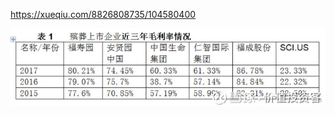 https://xueqiu.com/8826808735/104580400



![img](images/1628e494281258e43fc42165.png!custom660.jpg)

